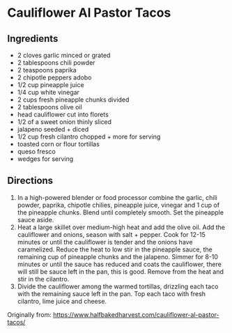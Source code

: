 Cauliflower Al Pastor Tacos
============

Ingredients
-----------
 * 2 cloves garlic minced or grated
 * 2 tablespoons chili powder
 * 2 teaspoons paprika
 * 2 chipotle peppers adobo
 * 1/2 cup pineapple juice
 * 1/4 cup white vinegar
 * 2 cups fresh pineapple chunks divided
 * 2 tablespoons olive oil
 * head cauliflower cut into florets
 * 1/2 of a sweet onion thinly sliced
 * jalapeno seeded + diced
 * 1/2 cup fresh cilantro chopped + more for serving
 * toasted corn or flour tortillas
 * queso fresco
 * wedges for serving

Directions
-----------
 1. In a high-powered blender or food processor combine the garlic, chili powder, paprika, chipotle chilies, pineapple juice, vinegar and 1 cup of the pineapple chunks. Blend until completely smooth. Set the pineapple sauce aside.
 1. Heat a large skillet over medium-high heat and add the olive oil. Add the cauliflower and onions, season with salt + pepper. Cook for 12-15 minutes or until the cauliflower is tender and the onions have caramelized. Reduce the heat to low stir in the pineapple sauce, the remaining cup of pineapple chunks and the jalapeno. Simmer for 8-10 minutes or until the sauce has reduced and coats the cauliflower, there will still be sauce left in the pan, this is good. Remove from the heat and stir in the cilantro.
 1. Divide the cauliflower among the warmed tortillas, drizzling each taco with the remaining sauce left in the pan. Top each taco with fresh cilantro, lime juice and cheese. 

Originally from:
  https://www.halfbakedharvest.com/cauliflower-al-pastor-tacos/
